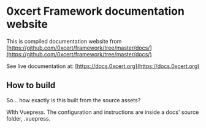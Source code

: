 # 0xcert Framework documentation website

This is compiled documentation website from [https://github.com/0xcert/framework/tree/master/docs/](https://github.com/0xcert/framework/tree/master/docs/)

See live documentation at: [https://docs.0xcert.org](https://docs.0xcert.org)

## How to build

So... how exactly is this built from the source assets?

WIth Vuepress. The configuration and instructions are inside a docs' source folder, .vuepress.
